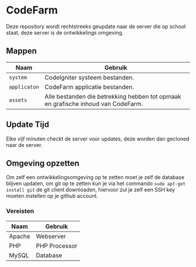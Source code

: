 # CodeFarm

Deze repository wordt rechtstreeks geupdate naar de server die op school staat, deze server is de ontwikkelings omgeving.

## Mappen
Naam | Gebruik
--- | ---
`system` | CodeIgniter systeem bestanden.
`applicaton` | CodeFarm applicatie bestanden.
`assets` | Alle bestanden die betrekking hebben tot opmaak en grafische inhoud van CodeFarm.

## Update Tijd
Elke vijf minuten checkt de server voor updates, deze worden dan gecloned naar de server.

## Omgeving opzetten
Om zelf een ontwikkelingsomgeving op te zetten moet je zelf de database blijven updaten, om git op te zetten kun je via het commando `sudo apt-get install git` de git client downloaden, hiervoor zul je zelf een SSH key moeten instellen op je github account.

### Vereisten
Naam | Gebruik
--- | ---
Apache | Webserver
PHP | PHP Processor
MySQL | Database
